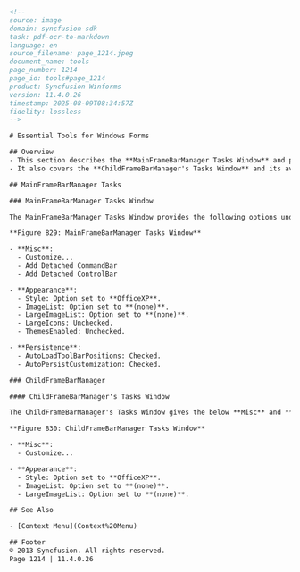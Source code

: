 ```html
<!-- 
source: image
domain: syncfusion-sdk
task: pdf-ocr-to-markdown
language: en
source_filename: page_1214.jpeg
document_name: tools
page_number: 1214
page_id: tools#page_1214
product: Syncfusion Winforms
version: 11.4.0.26
timestamp: 2025-08-09T08:34:57Z
fidelity: lossless
-->

# Essential Tools for Windows Forms

## Overview
- This section describes the **MainFrameBarManager Tasks Window** and provides details on its options for customization and appearance.  
- It also covers the **ChildFrameBarManager's Tasks Window** and its available options for customization and appearance.

## MainFrameBarManager Tasks

### MainFrameBarManager Tasks Window

The MainFrameBarManager Tasks Window provides the following options under **Misc**, **Appearance**, and **Persistence** sections:

**Figure 829: MainFrameBarManager Tasks Window**

- **Misc**:
  - Customize...
  - Add Detached CommandBar
  - Add Detached ControlBar

- **Appearance**:
  - Style: Option set to **OfficeXP**.
  - ImageList: Option set to **(none)**.
  - LargeImageList: Option set to **(none)**.
  - LargeIcons: Unchecked.
  - ThemesEnabled: Unchecked.

- **Persistence**:
  - AutoLoadToolBarPositions: Checked.
  - AutoPersistCustomization: Checked.

### ChildFrameBarManager

#### ChildFrameBarManager's Tasks Window

The ChildFrameBarManager's Tasks Window gives the below **Misc** and **Appearance** options.

**Figure 830: ChildFrameBarManager Tasks Window**

- **Misc**:
  - Customize...

- **Appearance**:
  - Style: Option set to **OfficeXP**.
  - ImageList: Option set to **(none)**.
  - LargeImageList: Option set to **(none)**.

## See Also

- [Context Menu](Context%20Menu)

## Footer
© 2013 Syncfusion. All rights reserved.  
Page 1214 | 11.4.0.26
```

<!-- tags: [syncfusion, winforms, essentialtools, mainframebarmanager, childframebarmanager, tasks window, context menu] keywords: [customization, appearance, persistence, officexp, imageList, largeImageList, themes, autoLoadToolBarPositions, autoPersistCustomization, misc options, context menu, essential tools] -->